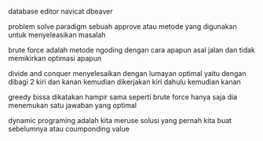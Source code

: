database editor
navicat
dbeaver

problem solve paradigm
sebuah approve atau metode yang digunakan untuk menyeleasikan masalah

brute force adalah metode ngoding dengan cara apapun asal jalan dan tidak memikirkan optimasi apapun

divide and conquer
menyelesaikan dengan lumayan optimal yaitu dengan dibagi 2 kiri dan kanan kemudian dikerjakan kiri dahulu kemudian kanan

greedy bissa dikatakan hampir sama seperti brute force hanya saja dia menemukan satu jawaban yang optimal

dynamic programing adalah kita meruse solusi yang pernah kita buat sebelumnya atau coumponding value
